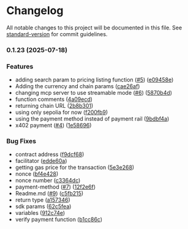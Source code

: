 # Changelog

All notable changes to this project will be documented in this file. See [standard-version](https://github.com/conventional-changelog/standard-version) for commit guidelines.

### 0.1.23 (2025-07-18)


### Features

* adding search param to pricing listing function ([#5](https://github.com/MonetizedMCP/typescript-sdk/issues/5)) ([e09458e](https://github.com/MonetizedMCP/typescript-sdk/commit/e09458e789667356f6702f73fe15c8d7d7c11c88))
* Adding the currency and chain params ([cae26af](https://github.com/MonetizedMCP/typescript-sdk/commit/cae26afbb21f751d84b51e0bcf1e807cfc9d3383))
* changing mcp server to use streamable mode ([#6](https://github.com/MonetizedMCP/typescript-sdk/issues/6)) ([5870b4d](https://github.com/MonetizedMCP/typescript-sdk/commit/5870b4d95fa9631295e54274b3dfdfeabae27498))
* function comments ([4a09ecd](https://github.com/MonetizedMCP/typescript-sdk/commit/4a09ecd75f41c11a0e3448dd75460483312235e3))
* returning chain URL ([2b8b301](https://github.com/MonetizedMCP/typescript-sdk/commit/2b8b301b67ae86ebcbcba742d3b553e28c0b98ce))
* using only sepolia for now ([f200fb9](https://github.com/MonetizedMCP/typescript-sdk/commit/f200fb95c2f3ad537179747e21f9718d407f6b94))
* using the payment method instead of payment rail ([9bdbf4a](https://github.com/MonetizedMCP/typescript-sdk/commit/9bdbf4a189978b7b14543451a28c62243cd45dac))
* x402 payment ([#4](https://github.com/MonetizedMCP/typescript-sdk/issues/4)) ([1e58696](https://github.com/MonetizedMCP/typescript-sdk/commit/1e586967c9b6f70d4036a0791fec91fb3c77232a))


### Bug Fixes

* contract address ([f9dcf68](https://github.com/MonetizedMCP/typescript-sdk/commit/f9dcf68757b3c4a29a155418a47526e2a20de246))
* facilitator ([edde60a](https://github.com/MonetizedMCP/typescript-sdk/commit/edde60a9bc4a9e225baaff469c6b7c509afdf918))
* getting gas price for the transaction ([5e3e268](https://github.com/MonetizedMCP/typescript-sdk/commit/5e3e2689556adaf012ab52ccde2558a6db2ef9c1))
* nonce ([bf4e428](https://github.com/MonetizedMCP/typescript-sdk/commit/bf4e428ce41dfdf5ee04609b35e261dfebc446a2))
* nonce number ([c3364dc](https://github.com/MonetizedMCP/typescript-sdk/commit/c3364dc85e509df40b1eda4209045737fd7033d7))
* payment-method ([#7](https://github.com/MonetizedMCP/typescript-sdk/issues/7)) ([12f2e6f](https://github.com/MonetizedMCP/typescript-sdk/commit/12f2e6fc04ffc0a0c2925b07e906d62e98ee9419))
* Readme.md ([#9](https://github.com/MonetizedMCP/typescript-sdk/issues/9)) ([c5fb215](https://github.com/MonetizedMCP/typescript-sdk/commit/c5fb2152afb593f4decc59aa89e70d43bc7c66b7))
* return type ([a157346](https://github.com/MonetizedMCP/typescript-sdk/commit/a157346d7a3d37687ac36cf47a32a52aecf38efe))
* sdk params ([62c5fea](https://github.com/MonetizedMCP/typescript-sdk/commit/62c5feade3494f4e0f08c4365610c786ceaa8e03))
* variables ([912c74e](https://github.com/MonetizedMCP/typescript-sdk/commit/912c74e796445e6418d5ddedd87f449a8f887a72))
* verify payment function ([b1cc86c](https://github.com/MonetizedMCP/typescript-sdk/commit/b1cc86ce2a335bfc20e01ab0bd3c8fd99c0cd6f3))
